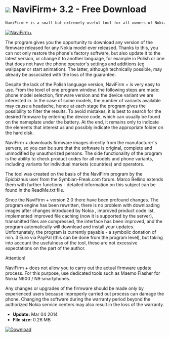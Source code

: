# ![](https://cdn.softexe.net/static/icon/win.gif) NaviFirm+ 3.2 - Free Download

```sh
NaviFirm + is a small but extremely useful tool for all owners of Nokia phones who would like to download the internal software (so-called firmware) for their device.
```
[![NaviFirm+](https://gallery.dpcdn.pl/imgc/Tools/3166/g_-_420x350_1.5_-_x20130815141430_0.png)](https://softexe.net/win/hobbies-lifestyle/mobile/navifirm:pbgae.html)

The program gives you the opportunity to download any version of the firmware released for any Nokia model ever released. Thanks to this, you can not only restore the phone's factory software, but also update it to the latest version, or change it to another language, for example in Polish or one that does not have the phone operator's settings and additions (eg wallpaper or start animation). The latter, although technically possible, may already be associated with the loss of the guarantee.
 
 Despite the lack of the Polish language version, NaviFirm + is very easy to use. From the level of one program window, the following steps are made: phone model selection, firmware version and the device variant we are interested in. In the case of some models, the number of variants available may cause a headache, hence at each stage the program gives the possibility to filter the results. To avoid mistakes, it is best to search for the desired firmware by entering the device code, which can usually be found on the nameplate under the battery. At the end, it remains only to indicate the elements that interest us and possibly indicate the appropriate folder on the hard disk.
 
 NaviFirm + downloads firmware images directly from the manufacturer's servers, so you can be sure that the software is original, complete and unmodified by unauthorized persons. The side functionality of the program is the ability to check product codes for all models and phone variants, including variants for individual markets (countries) and operators.
 
 The tool was created on the basis of the NaviFirm program by the Epicbiznus user from the Symbian-Freak.com forum. Marco Bellino extends them with further functions - detailed information on this subject can be found in the ReadMe.txt file.
 
 Since the NaviFirm + version 2.0 there have been profound changes. The program engine has been rewritten, there is no problem with downloading images after changes introduced by Nokia , improved product code list, implemented improved file caching (now it is supported by the server), transmitted files are compressed, the interface has been improved, and the program automatically will download and install your updates. Unfortunately, the program is currently payable - a symbolic donation of min. 3 Euro via PayPal (this can be done from the program level), but taking into account the usefulness of the tool, these are not excessive expectations on the part of the author. 
 
 Attention!
 
 NaviFirm + does not allow you to carry out the actual firmware update process. For this purpose, use dedicated tools such as Maemo Flasher for Nokia N900 / N9 smartphones.
 
 Any changes or upgrades of the firmware should be made only by experienced users because improperly carried out process can damage the phone. Changing the software during the warranty period beyond the authorized Nokia service centers may also result in the loss of the warranty.


- **Update:** Mar 04 2014
- **File size:** 0.26 MB

[![Download](https://cdn.softexe.net/static/img/download.png)](https://softexe.net/win/hobbies-lifestyle/mobile/navifirm:pbgae.html)

